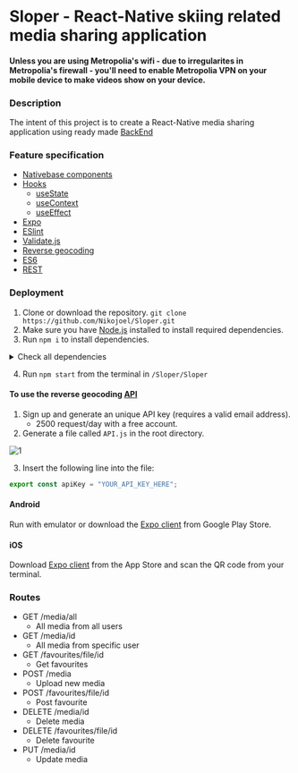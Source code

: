 # Sloper - React-Native skiing related media sharing application
#### Unless you are using Metropolia's wifi - due to irregularites in Metropolia's firewall - you'll need to enable Metropolia VPN on your mobile device to make videos show on your device.
### Description
The intent of this project is to create a React-Native media sharing application using ready made [BackEnd](http://media.mw.metropolia.fi/wbma/docs/)
### Feature specification
* [Nativebase components](https://docs.nativebase.io/Components.html#Components)
* [Hooks](https://reactjs.org/docs/hooks-reference.html)
    * [useState](https://reactjs.org/docs/hooks-state.html)
    * [useContext](https://reactjs.org/docs/hooks-reference.html#usecontext)
    * [useEffect](https://reactjs.org/docs/hooks-reference.html#useeffect)
* [Expo](https://expo.io/learn)
* [ESlint](https://eslint.org/)
* [Validate.js](http://validatejs.org/)
* [Reverse geocoding](https://opencagedata.com/)
* [ES6](http://es6-features.org/#Constants)
* [REST](https://en.wikipedia.org/wiki/Representational_state_transfer)
### Deployment
1. Clone or download the repository.
`git clone https://github.com/Nikojoel/Sloper.git`
2. Make sure you have [Node.js](https://nodejs.org/en/) installed to install required dependencies.
3. Run `npm i` to install dependencies.

<details>
  <summary>Check all dependencies</summary>
 
- react-native-community/masked-view
- react-native-community/slider
- expo
    - av
    - constants
    - image-picker
    - permissions
 - link
 - validate.js
 - native-base
 - react-dom
 - react-native
    - elements
    - exif
    - gesture-handler
    - maps
    - reanimated
    - safe-area-context
    - screens
    - star-rating
    - web
 - react-navigation
    - stack
    - tabs
</details>

4. Run `npm start` from the terminal in `/Sloper/Sloper`
#### To use the reverse geocoding [API](https://opencagedata.com/api)
1. Sign up and generate an unique API key (requires a valid email address).
   - 2500 request/day with a free account.
2. Generate a file called `API.js` in the root directory.

![1](https://user-images.githubusercontent.com/45162563/76014211-e5ab7500-5f21-11ea-8657-1a8dd53b243a.png)

3. Insert the following line into the file:
```JavaScript
export const apiKey = "YOUR_API_KEY_HERE";
```

#### Android
Run with emulator or download the [Expo client](https://expo.io/tools) from Google Play Store.
#### iOS
Download [Expo client](https://expo.io/tools) from the App Store and scan the QR code from your terminal.

### Routes
  - GET /media/all
    - All media from all users
  - GET /media/id
    - All media from specific user
  - GET /favourites/file/id
    - Get favourites
  - POST /media
    - Upload new media
  - POST /favourites/file/id
    - Post favourite
  - DELETE /media/id
    - Delete media
  - DELETE /favourites/file/id
    - Delete favourite
  - PUT /media/id
    - Update media
  




